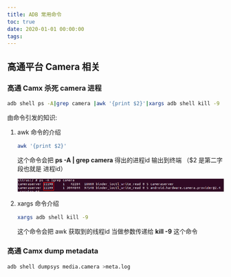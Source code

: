 ```yaml
---
title: ADB 常用命令
toc: true
date: 2020-01-01 00:00:00
tags:
---
```


## 高通平台 Camera 相关

### 高通 Camx 杀死 camera 进程

```bash
adb shell ps -A|grep camera |awk '{print $2}'|xargs adb shell kill -9
```

由命令引发的知识:

1. awk 命令的介绍

   ```bash
   awk '{print $2}'
   ```

   这个命令会把 **ps -A | grep camera** 得出的进程id 输出到终端 （$2 是第二字段也就是 进程id）

   <img src="ADB%20%E5%B8%B8%E7%94%A8%E5%91%BD%E4%BB%A4/image-20201016145122015.png" alt="例图" style="zoom:200%;" />    

2. xargs 命令介绍

   ```bash
   xargs adb shell kill -9
   ```

   这个命令会把 awk 获取到的线程id 当做参数传递给 **kill -9** 这个命令

### 高通 Camx dump metadata 

```bash
adb shell dumpsys media.camera >meta.log   
```

